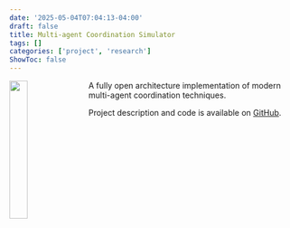```yaml
---
date: '2025-05-04T07:04:13-04:00'
draft: false
title: Multi-agent Coordination Simulator
tags: []
categories: ['project', 'research']
ShowToc: false
---
```


<p float="right">
  <img src="/img/2025/contactsnapp/m-a_s.png" width="25%" style="float: left; margin: 0 1em 0 0;"/>
</p>


A fully open architecture implementation of modern multi-agent coordination techniques. 

Project description and code is available on [GitHub](https://github.com/tjards/multi-agent_sim).